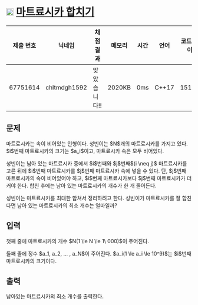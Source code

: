 # <img width="20px"  src="https://d2gd6pc034wcta.cloudfront.net/tier/6.svg" class="solvedac-tier"> [마트료시카 합치기](https://www.acmicpc.net/problem/25631) 

| 제출 번호 | 닉네임 | 채점 결과 | 메모리 | 시간 | 언어 | 코드 길이 |
|---|---|---|---|---|---|---|
|67751614|chltmdgh1592|맞았습니다!! |2020KB|0ms|C++17|1510B|

## 문제
<p>마트료시카는 속이 비어있는 인형이다. 성빈이는 $N$개의 마트료시카를 가지고 있다. $i$번째 마트료시카의 크기는 $a_i$이고, 마트료시카 속은 모두 비어있다.</p>

<p>성빈이는 남아 있는 마트료시카 중에서 $i$번째와 $j$번째$(i \neq j)$ 마트료시카를 고른 뒤에 $i$번째 마트료시카를 $j$번째 마트료시카 속에 넣을 수 있다. 단, $j$번째 마트료시카의 속이 비어있어야 하고, $i$번째 마트료시카보다 $j$번째 마트료시카가 더 커야 한다. 합친 후에는 남아 있는 마트료시카의 개수가 한 개 줄어든다.</p>

<p>성빈이는 마트료시카를 최대한 합쳐서 정리하려고 한다. 성빈이가 마트료시카를 잘 합친다면 남아 있는 마트료시카의 최소 개수는 얼마일까?</p>

## 입력
<p>첫째 줄에 마트료시카의 개수 $N(1 \le N \le 1\ 000)$이 주어진다.</p>

<p>둘째 줄에 정수 $a_1, a_2, ... , a_N$이 주어진다. $a_i(1 \le a_i \le 10^9)$는 $i$번째 마트료시카의 크기이다.</p>

## 출력
<p>남아있는 마트료시카의 최소 개수를 출력한다.</p>

